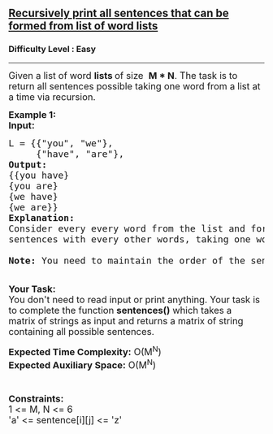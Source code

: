 <h2><a href="https://www.geeksforgeeks.org/problems/recursively-print-all-sentences-that-can-be-formed-from-list-of-word-lists/1?page=1&difficulty=Easy,Medium&status=unsolved&sortBy=accuracy">Recursively print all sentences that can be formed from list of word lists</a></h2><h3>Difficulty Level : Easy</h3><hr><div class="problems_problem_content__Xm_eO"><p><span style="font-size:18px">Given a list of word <strong>lists </strong>of size&nbsp;&nbsp;<strong>M * N</strong>.&nbsp;The task is&nbsp;to return all sentences possible taking one word from a list at a time via recursion.&nbsp;</span></p>

<p><span style="font-size:18px"><strong>Example 1:</strong></span><br>
<span style="font-size:18px"><strong>Input: </strong></span></p>

<pre><span style="font-size:18px">L = {{"you", "we"},
     {"have", "are"},
<strong>Output: 
</strong>{{you have}
{you are}
{we have}
{we are}}
</span><span style="font-size:18px"><strong>Explanation:</strong>
Consider every every word from the list and form
sentences with every other words, taking one word from a list .

<strong>Note: </strong>You need to maintain the order of the sentences.

</span></pre>

<p><span style="font-size:18px"><strong>Your Task:&nbsp;&nbsp;</strong><br>
You don't need to read input or print anything. Your task is to complete the function <strong>sentences()</strong>&nbsp;which takes a matrix&nbsp;of strings as input and returns a matrix of string containing all possible sentences.</span></p>

<p><span style="font-size:18px"><strong>Expected Time Complexity:</strong> O(M<sup>N</sup>)<br>
<strong>Expected Auxiliary Space:</strong> O(M<sup>N</sup>)</span></p>

<p>&nbsp;</p>

<p><span style="font-size:18px"><strong>Constraints:</strong><br>
1 &lt;= M, N&nbsp;&lt;= 6<br>
'a'&nbsp;&lt;= sentence[i][j] &lt;= 'z'</span></p>
</div>
